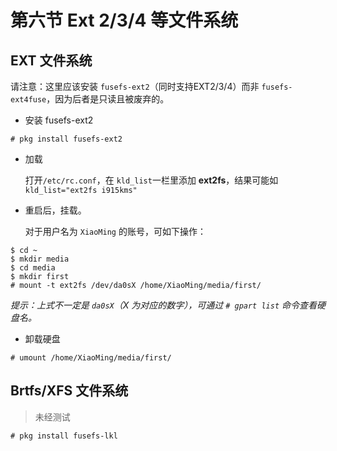 # 第六节 Ext 2/3/4 等文件系统

## EXT 文件系统

请注意：这里应该安装 `fusefs-ext2`（同时支持EXT2/3/4）而非 `fusefs-ext4fuse`，因为后者是只读且被废弃的。

-   安装 fusefs-ext2

```
# pkg install fusefs-ext2
```

-   加载

    打开`/etc/rc.conf`，在 `kld_list`一栏里添加 **ext2fs**，结果可能如 `kld_list="ext2fs i915kms"`
    
-   重启后，挂载。

    对于用户名为 `XiaoMing` 的账号，可如下操作：

```
$ cd ~
$ mkdir media
$ cd media
$ mkdir first
# mount -t ext2fs /dev/da0sX /home/XiaoMing/media/first/
```

_提示：上式不一定是 `da0sX`（X 为对应的数字），可通过 `# gpart list` 命令查看硬盘名。_
    
-   卸载硬盘

`# umount /home/XiaoMing/media/first/`

## Brtfs/XFS 文件系统

>未经测试

```
# pkg install fusefs-lkl
```
